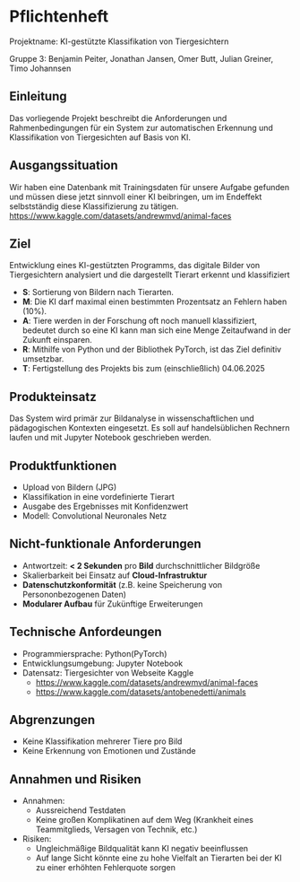 # Pflichtenheft
Projektname: KI-gestützte Klassifikation von Tiergesichtern

Gruppe 3: Benjamin Peiter, Jonathan Jansen, Omer Butt, Julian Greiner, Timo Johannsen
## Einleitung
Das vorliegende Projekt beschreibt die Anforderungen und Rahmenbedingungen für ein System zur automatischen Erkennung und Klassifikation von Tiergesichten auf Basis von KI. 
## Ausgangssituation
Wir haben eine Datenbank mit Trainingsdaten für unsere Aufgabe gefunden und müssen diese jetzt sinnvoll einer KI beibringen, um im Endeffekt selbstständig diese Klassifizierung zu tätigen.
https://www.kaggle.com/datasets/andrewmvd/animal-faces
## Ziel
Entwicklung eines KI-gestützten Programms, das digitale Bilder von Tiergesichtern analysiert und die dargestellt Tierart erkennt und klassifiziert
- **S**: Sortierung von Bildern nach Tierarten.
- **M**: Die KI darf maximal einen bestimmten Prozentsatz an Fehlern haben (10%).
- **A**: Tiere werden in der Forschung oft noch manuell klassifiziert, bedeutet durch so eine KI kann man sich eine Menge Zeitaufwand in der Zukunft einsparen.
- **R**: Mithilfe von Python und der Bibliothek PyTorch, ist das Ziel definitiv umsetzbar.
- **T**: Fertigstellung des Projekts bis zum (einschließlich) 04.06.2025
## Produkteinsatz
Das System wird primär zur Bildanalyse in wissenschaftlichen und pädagogischen Kontexten eingesetzt. Es soll auf handelsüblichen Rechnern laufen und mit Jupyter Notebook geschrieben werden.
## Produktfunktionen
- Upload von Bildern (JPG)
- Klassifikation in eine vordefinierte Tierart
- Ausgabe des Ergebnisses mit Konfidenzwert
- Modell: Convolutional Neuronales Netz

## Nicht-funktionale Anforderungen
- Antwortzeit: **< 2 Sekunden** pro **Bild** durchschnittlicher Bildgröße 
- Skalierbarkeit bei Einsatz auf **Cloud-Infrastruktur**
- **Datenschutzkonformität** (z.B. keine Speicherung von Persononbezogenen Daten)
- **Modularer Aufbau** für Zukünftige Erweiterungen 
  
## Technische Anfordeungen
- Programmiersprache: Python(PyTorch)
- Entwicklungsumgebung: Jupyter Notebook
- Datensatz: Tiergesichter von Webseite Kaggle 
  - https://www.kaggle.com/datasets/andrewmvd/animal-faces
  - https://www.kaggle.com/datasets/antobenedetti/animals
  
## Abgrenzungen
- Keine Klassifikation mehrerer Tiere pro Bild
- Keine Erkennung von Emotionen und Zustände
  
## Annahmen und Risiken
- Annahmen: 
    - Aussreichend Testdaten
    - Keine großen Komplikatinen auf dem Weg (Krankheit eines Teammitglieds, Versagen von Technik, etc.)
- Risiken: 
    - Ungleichmäßige Bildqualität kann KI negativ beeinflussen
    - Auf lange Sicht könnte eine zu hohe Vielfalt an Tierarten bei der KI zu einer erhöhten Fehlerquote sorgen
